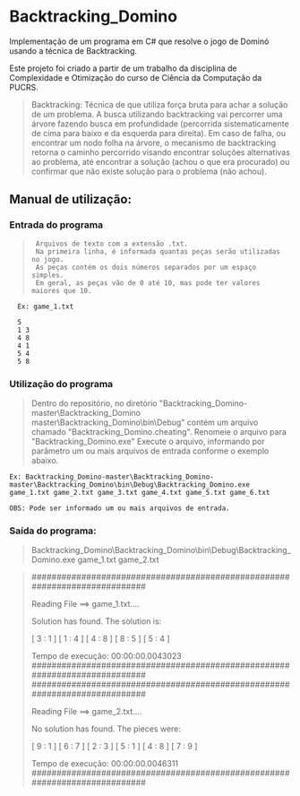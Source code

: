 # Backtracking_Domino
Implementação de um programa em C# que resolve o jogo de Dominó usando a técnica de Backtracking.

Este projeto foi criado a partir de um trabalho da disciplina de Complexidade e Otimização do curso de Ciência da Computação da PUCRS.

> Backtracking: Técnica de que utiliza força bruta para achar a solução de um problema. A busca utilizando backtracking vai percorrer uma árvore fazendo busca em profundidade (percorrida sistematicamente de cima para baixo e da esquerda para direita). Em caso de falha, ou encontrar um nodo folha na árvore, o mecanismo de backtracking retorna o caminho percorrido visando encontrar soluções alternativas ao problema, até encontrar a solução (achou o que era procurado) ou confirmar que não existe solução para o problema (não achou).

## Manual de utilização: ##

###  Entrada do programa ###
>      Arquivos de texto com a extensão .txt.
>      Na primeira linha, é informada quantas peças serão utilizadas no jogo.
>      As peças contém os dois números separados por um espaço simples.   
>      Em geral, as peças vão de 0 até 10, mas pode ter valores maiores que 10.
      
      Ex: game_1.txt
      
      5
      1 3
      4 8
      4 1
      5 4
      5 8
  
###  Utilização do programa ###
>    Dentro do repositório, no diretório "Backtracking_Domino-master\Backtracking_Domino master\Backtracking_Domino\bin\Debug\" contém um arquivo chamado "Backtracking_Domino.cheating". 
>    Renomeie o arquivo para "Backtracking_Domino.exe"
>    Execute o arquivo, informando por parâmetro um ou mais arquivos de entrada conforme o exemplo abaixo.
    
    Ex: Backtracking_Domino-master\Backtracking_Domino-master\Backtracking_Domino\bin\Debug\Backtracking_Domino.exe game_1.txt game_2.txt game_3.txt game_4.txt game_5.txt game_6.txt
    
    OBS: Pode ser informado um ou mais arquivos de entrada.
    
###  Saída do programa: ###
>    Backtracking_Domino\Backtracking_Domino\bin\Debug\Backtracking_Domino.exe game_1.txt game_2.txt
  
> ###########################################################################
>
>
>Reading File ==> game_1.txt....
>
>Solution has found. The solution is:
>
>
>[ 3 : 1 ] [ 1 : 4 ] [ 4 : 8 ] [ 8 : 5 ] [ 5 : 4 ]
>
>Tempo de execução:       00:00:00.0043023
>###########################################################################
>###########################################################################
>
>
>Reading File ==> game_2.txt....
>
>No solution has found. The pieces were:
>
>
>[ 9 : 1 ] [ 6 : 7 ] [ 2 : 3 ] [ 5 : 1 ] [ 4 : 8 ] [ 7 : 9 ]
>
>Tempo de execução:       00:00:00.0046311
>###########################################################################
